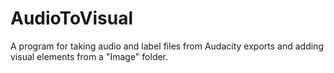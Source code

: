 # AudioToVisual
A program for taking audio and label files from Audacity exports and adding visual elements from a "Image" folder.
